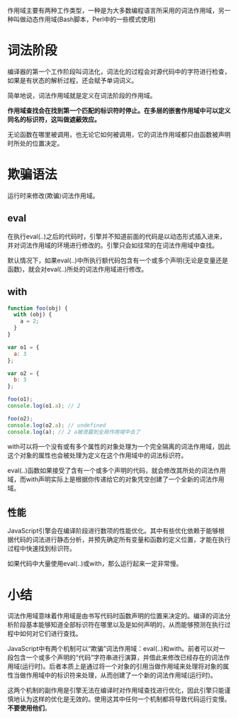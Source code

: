 作用域主要有两种工作类型，一种是为大多数编程语言所采用的词法作用域，另一种叫做动态作用域(Bash脚本，Perl中的一些模式使用)

# 词法阶段

编译器的第一个工作阶段叫词法化，词法化的过程会对源代码中的字符进行检查，如果是有状态的解析过程，还会赋予单词词义。

简单地说，词法作用域就是定义在词法阶段的作用域。

**作用域查找会在找到第一个匹配的标识符时停止。在多层的嵌套作用域中可以定义同名的标识符，这叫做遮蔽效应。**

无论函数在哪里被调用，也无论它如何被调用，它的词法作用域都只由函数被声明时所处的位置决定。

# 欺骗语法

运行时来修改(欺骗)词法作用域。

## eval

在执行eval(..)之后的代码时，引擎并不知道前面的代码是以动态形式插入进来，并对词法作用域的环境进行修改的。引擎只会如往常的在词法作用域中查找。

默认情况下，如果eval(..)中所执行额代码包含有一个或多个声明(无论是变量还是函数)，就会对eval(..)所处的词法作用域进行修改。

## with

```javascript
function foo(obj) {
  with (obj) {
    a = 2;
  }
}

var o1 = {
  a: 3
};

var o2 = {
  b: 3
};

foo(o1);
console.log(o1.a); // 2

foo(o2);
console.log(o2.a); // undefined
console.log(a); // 2 a被泄露到全局作用域中去了
```

with可以将一个没有或有多个属性的对象处理为一个完全隔离的词法作用域，因此这个对象的属性也会被处理为定义在这个作用域中的词法标识符。

eval(..)函数如果接受了含有一个或多个声明的代码，就会修改其所处的词法作用域，而with声明实际上是根据你传递给它的对象凭空创建了一个全新的词法作用域。

## 性能

JavaScript引擎会在编译阶段进行数项的性能优化。其中有些优化依赖于能够根据代码的词法进行静态分析，并预先确定所有变量和函数的定义位置，才能在执行过程中快速找到标识符。

如果代码中大量使用eval(..)或with，那么运行起来一定非常慢。

# 小结

词法作用域意味着作用域是由书写代码时函数声明的位置来决定的。编译的词法分析阶段基本能够知道全部标识符在哪里以及是如何声明的，从而能够预测在执行过程中如何对它们进行查找。

JavaScript中有两个机制可以“欺骗”词法作用域：eval(..)和with。前者可以对一段包含一个或多个声明的“代码”字符串进行演算，并借此来修改已经存在的词法作用域(运行时)。后者本质上是通过将一个对象的引用当做作用域来处理将对象的属性当做作用域中的标识符来处理，从而创建了一个新的词法作用域(运行时)。

这两个机制的副作用是引擎无法在编译时对作用域查找进行优化，因此引擎只能谨慎地认为这样的优化是无效的。使用这其中任何一个机制都将导致代码运行变慢。**不要使用他们**。
